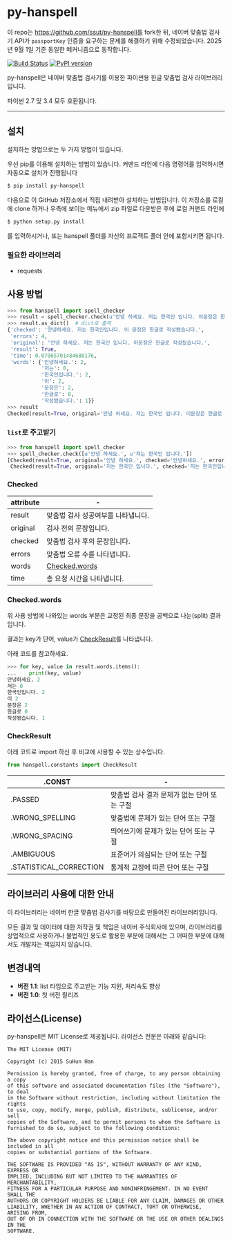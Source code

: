 # py-hanspell

이 repo는 https://github.com/ssut/py-hanspell를 fork한 뒤, 네이버 맞춤법 검사기 API가 `passportKey` 인증을 요구하는 문제를 해결하기 위해 수정되었습니다. 2025년 9월 1일 기준 동일한 메커니즘으로 동작합니다. 

[![Build Status](https://travis-ci.org/ssut/py-hanspell.svg?branch=master)](https://travis-ci.org/ssut/py-hanspell)
[![PyPI version](https://badge.fury.io/py/py-hanspell.svg)](http://badge.fury.io/py/py-hanspell)

py-hanspell은 네이버 맞춤법 검사기를 이용한 파이썬용 한글 맞춤법 검사 라이브러리입니다.

파이썬 2.7 및 3.4 모두 호환됩니다.

---

## 설치

설치하는 방법으로는 두 가지 방법이 있습니다.

우선 pip를 이용해 설치하는 방법이 있습니다. 
커맨드 라인에 다음 명령어를 입력하시면 자동으로 설치가 진행됩니다

```bash
$ pip install py-hanspell
```

다음으로 이 GitHub 저장소에서 직접 내려받아 설치하는 방법입니다. 이 저장소를 로컬에 clone 하거나 우측에 보이는 메뉴에서 zip 파일로 다운받은 후에 로컬 커맨드 라인에

```bash
$ python setup.py install
```

를 입력하시거나, 또는 hanspell 폴더를 자신의 프로젝트 폴더 안에 포함시키면 됩니다.

### 필요한 라이브러리

- requests

## 사용 방법

```python
>>> from hanspell import spell_checker
>>> result = spell_checker.check(u'안녕 하세요. 저는 한국인 입니다. 이문장은 한글로 작성됬습니다.')
>>> result.as_dict()  # dict로 출력
{'checked': '안녕하세요. 저는 한국인입니다. 이 문장은 한글로 작성됐습니다.',
 'errors': 4,
 'original': '안녕 하세요. 저는 한국인 입니다. 이문장은 한글로 작성됬습니다.',
 'result': True,
 'time': 0.07065701484680176,
 'words': {'안녕하세요.': 2,
           '저는': 0,
           '한국인입니다.': 2,
           '이': 2,
           '문장은': 2,
           '한글로': 0,
           '작성됐습니다.': 1}}
>>> result
Checked(result=True, original='안녕 하세요. 저는 한국인 입니다. 이문장은 한글로 작성됬습니다.', checked='안녕하세요. 저는 한국인입니다. 이 문장은 한글로 작성됐습니다.', errors=4, words=OrderedDict([('안녕하세요.', 2), ('저는', 0), ('한국인입니다.', 2), ('이', 2), ('문장은', 2), ('한글로', 0), ('작성됐습니다.', 1)]), time=0.10472893714904785)
```

### `list`로 주고받기

```python
>>> from hanspell import spell_checker
>>> spell_checker.check([u'안녕 하세요.', u'저는 한국인 입니다.'])
[Checked(result=True, original='안녕 하세요.', checked='안녕하세요.', errors=1, words=OrderedDict([('안녕하세요.', 2)]), time=0.03297615051269531),
 Checked(result=True, original='저는 한국인 입니다.', checked='저는 한국인입니다.', errors=1, words=OrderedDict([('저는', 0), ('한국인입니다.', 2)]), time=0.029018878936767578)]
```


### Checked

| attribute | - | 
|--------|--------|
|result|맞춤법 검사 성공여부를 나타냅니다.|
|original|검사 전의 문장입니다.|
|checked|맞춤법 검사 후의 문장입니다.|
|errors|맞춤법 오류 수를 나타냅니다.|
|words|[Checked.words](#words)|
|time|총 요청 시간을 나타냅니다.|

### <a name="words"></a>Checked.words

위 사용 방법에 나와있는 words 부분은 교정된 최종 문장을 공백으로 나눈(split) 결과입니다.

결과는 key가 단어, value가 [CheckResult](#results)를 나타냅니다.

아래 코드를 참고하세요.

```python
>>> for key, value in result.words.items():
...    print(key, value)
안녕하세요. 2
저는 0
한국인입니다. 2
이 2
문장은 2
한글로 0
작성됐습니다. 1
```

### <a name="results"></a>CheckResult

아래 코드로 import 하신 후 비교에 사용할 수 있는 상수입니다.

```python
from hanspell.constants import CheckResult
```

| .CONST | - | 
|--------|--------|
|.PASSED|맞춤법 검사 결과 문제가 없는 단어 또는 구절|
|.WRONG_SPELLING|맞춤법에 문제가 있는 단어 또는 구절|
|.WRONG_SPACING|띄어쓰기에 문제가 있는 단어 또는 구절|
|.AMBIGUOUS|표준어가 의심되는 단어 또는 구절|
|.STATISTICAL_CORRECTION|통계적 교정에 따른 단어 또는 구절|


## 라이브러리 사용에 대한 안내

이 라이브러리는 네이버 한글 맞춤법 검사기를 바탕으로 만들어진 라이브러리입니다.

모든 결과 및 데이터에 대한 저작권 및 책임은 네이버 주식회사에 있으며, 라이브러리를 상업적으로 사용하거나 불법적인 용도로 활용한 부분에 대해서는 그 어떠한 부분에 대해서도 개발자는 책임지지 않습니다.

## 변경내역

- **버전 1.1**: list 타입으로 주고받는 기능 지원, 처리속도 향상
- **버전 1.0**: 첫 버전 릴리즈


## 라이선스(License)

py-hanspell은 MIT License로 제공됩니다. 라이선스 전문은 아래와 같습니다:

```
The MIT License (MIT)

Copyright (c) 2015 SuHun Han

Permission is hereby granted, free of charge, to any person obtaining a copy
of this software and associated documentation files (the "Software"), to deal
in the Software without restriction, including without limitation the rights
to use, copy, modify, merge, publish, distribute, sublicense, and/or sell
copies of the Software, and to permit persons to whom the Software is
furnished to do so, subject to the following conditions:

The above copyright notice and this permission notice shall be included in all
copies or substantial portions of the Software.

THE SOFTWARE IS PROVIDED "AS IS", WITHOUT WARRANTY OF ANY KIND, EXPRESS OR
IMPLIED, INCLUDING BUT NOT LIMITED TO THE WARRANTIES OF MERCHANTABILITY,
FITNESS FOR A PARTICULAR PURPOSE AND NONINFRINGEMENT. IN NO EVENT SHALL THE
AUTHORS OR COPYRIGHT HOLDERS BE LIABLE FOR ANY CLAIM, DAMAGES OR OTHER
LIABILITY, WHETHER IN AN ACTION OF CONTRACT, TORT OR OTHERWISE, ARISING FROM,
OUT OF OR IN CONNECTION WITH THE SOFTWARE OR THE USE OR OTHER DEALINGS IN THE
SOFTWARE.
```
